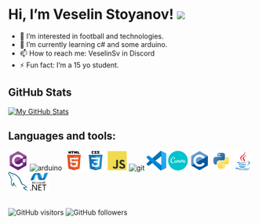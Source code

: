 # Hi, I’m Veselin Stoyanov! <img src="https://media.giphy.com/media/hvRJCLFzcasrR4ia7z/giphy.gif" width="27px">

- 👀 I’m interested in football and technologies.
- 🌱 I’m currently learning c# and some arduino.
- 📫 How to reach me: VeselinSv in Discord
- ⚡ Fun fact: I’m a 15 yo student.
  
## GitHub Stats
<a href="https://github.com/VeselinSv">
  <img height="350em" alt="My GitHub Stats" src="https://github-readme-stats-sigma-five.vercel.app/api?username=VeselinSv&show_icons=true&bg_color=0000000&hide_border=true&text_color=3498db&count_private=true&include_all_commits=true" />
</a>

## Languages and tools:

<p align="left">
<img src="https://raw.githubusercontent.com/devicons/devicon/master/icons/csharp/csharp-original.svg" alt="csharp" width="40" height="40"/> 
<img src="https://upload.wikimedia.org/wikipedia/commons/8/87/Arduino_Logo.svg" alt="arduino" width="55" height="40"/> 
<img src="https://raw.githubusercontent.com/devicons/devicon/master/icons/html5/html5-original-wordmark.svg" alt="html5" width="40" height="40"/> 
<img src="https://raw.githubusercontent.com/devicons/devicon/master/icons/css3/css3-original-wordmark.svg" alt="css3" width="40" height="40"/> 
<img src="https://raw.githubusercontent.com/devicons/devicon/master/icons/javascript/javascript-original.svg" alt="javascript" width="40" height="40"/> 
<img src="https://www.vectorlogo.zone/logos/git-scm/git-scm-icon.svg" alt="git" width="40" height="40"/>
<img src="https://raw.githubusercontent.com/github/explore/80688e429a7d4ef2fca1e82350fe8e3517d3494d/topics/visual-studio-code/visual-studio-code.png" alt="VS Code" height="40" height="40">
<img src="https://raw.githubusercontent.com/devicons/devicon/master/icons/canva/canva-original.svg" alt="canva" width="40" height="40"/> 
<img src="https://raw.githubusercontent.com/devicons/devicon/master/icons/c/c-original.svg" alt="c" width="40" height="40"/> 
<img src="https://raw.githubusercontent.com/devicons/devicon/master/icons/python/python-original.svg" alt="python" width="40" height="40"/>  
<img src="https://raw.githubusercontent.com/devicons/devicon/master/icons/java/java-original.svg" alt="java" width="40" height="40"/> 
<img src="https://raw.githubusercontent.com/devicons/devicon/master/icons/mysql/mysql-original.svg" alt="mysql" width="40" height="40"/> 
<img src="https://raw.githubusercontent.com/devicons/devicon/master/icons/dot-net/dot-net-original-wordmark.svg" alt="dotnet" width="40" height="40"/> 

   <br>
   <br>
   
   ![GitHub visitors](https://visitor-badge.laobi.icu/badge?page_id=VeseliinSv.VeselinSv) 
      ![GitHub followers](https://img.shields.io/github/followers/VeselinSv)
      

<!---
VeselinSv/VeselinSv is a ✨ special ✨ repository because its `README.md` (this file) appears on your GitHub profile.
You can click the Preview link to take a look at your changes.
--->
